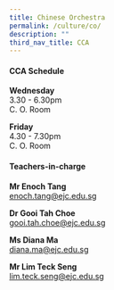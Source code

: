 ```yaml
---
title: Chinese Orchestra
permalink: /culture/co/
description: ""
third_nav_title: CCA
---
```

#### **CCA Schedule**

**Wednesday**  
3.30 - 6.30pm  
C. O. Room

**Friday**  
4.30 - 7.30pm  
C. O. Room

#### **Teachers-in-charge**

**Mr Enoch Tang**  
[enoch.tang@ejc.edu.sg](mailto:enoch.tang@ejc.edu.sg)

**Dr Gooi Tah Choe**  
[gooi.tah.choe@ejc.edu.sg](mailto:gooi.tah.choe@ejc.edu.sg)

**Ms Diana Ma**  
[diana.ma@ejc.edu.sg](mailto:diana.ma@ejc.edu.sg)

**Mr Lim Teck Seng**  
[lim.teck.seng@ejc.edu.sg](mailto:lim.teck.seng@ejc.edu.sg)